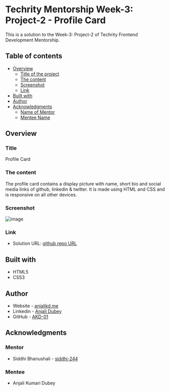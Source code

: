 # Techrity Mentorship Week-3: Project-2 - Profile Card

This is a solution to the Week-3: Project-2 of Techrity Frontend Development Mentorship. 

## Table of contents

- [Overview](#overview)
  - [Title of the project](#title)
  - [The content](#the-content)
  - [Screenshot](#screenshot)
  - [Link](#link)
- [Built with](#built-with)
- [Author](#author)
- [Acknowledgments](#acknowledgments)
   - [Name of Mentor](#mentor)
   - [Mentee Name](#mentee)

## Overview

### Title
Profile Card

### The content

The profile card contains a display picture with name, short bio and social media links of github, linkedin & twitter. It is made using HTML and CSS and is responsive on all other devices.

### Screenshot

![image](https://user-images.githubusercontent.com/83454075/189534521-d0183335-b081-4bd6-a38e-e2fd924abe13.png)

### Link

- Solution URL: [github repo URL](https://github.com/AKD-01/techrity/tree/Anjali_Kumari_Dubey/TMP2022/ANJALI_KUMARI_DUBEY/week-3/Project-2)

## Built with

- HTML5 
- CSS3

## Author

- Website - [anjalikd.me](https://www.anjalikd.me/)
- Linkedin - [Anjali Dubey](https://www.linkedin.com/in/akd-anjali-dubey-2001)
- GitHub - [AKD-01](https://github.com/AKD-01)

## Acknowledgments

### Mentor
- Siddhi Bhanushali - [siddhi-244](https://github.com/siddhi-244)

### Mentee
- Anjali Kumari Dubey